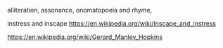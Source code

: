 alliteration, assonance, onomatopoeia and rhyme,

instress and inscape
https://en.wikipedia.org/wiki/Inscape_and_instress

https://en.wikipedia.org/wiki/Gerard_Manley_Hopkins
